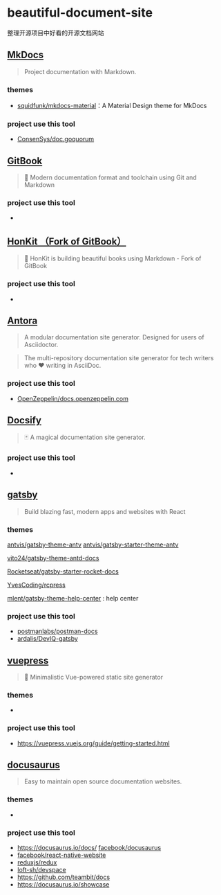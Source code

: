 # beautiful-document-site

整理开源项目中好看的开源文档网站

## [MkDocs](https://github.com/mkdocs/mkdocs)

> Project documentation with Markdown.

### themes

- [squidfunk/mkdocs-material](https://github.com/squidfunk/mkdocs-material)：A Material Design theme for MkDocs

### project use this tool

- [ConsenSys/doc.goquorum](https://github.com/ConsenSys/doc.goquorum)

## [GitBook](https://github.com/GitbookIO/gitbook)

> 📝 Modern documentation format and toolchain using Git and Markdown

### project use this tool

- 


## [HonKit （Fork of GitBook）](https://github.com/honkit/honkit)

> 📖 HonKit is building beautiful books using Markdown - Fork of GitBook

### project use this tool

- 


## [Antora](https://gitlab.com/antora/antora)

> A modular documentation site generator. Designed for users of Asciidoctor.

> The multi-repository documentation site generator for tech writers who ❤️ writing in AsciiDoc.

### project use this tool

- [OpenZeppelin/docs.openzeppelin.com](https://github.com/OpenZeppelin/docs.openzeppelin.com)

## [Docsify](https://github.com/docsifyjs/docsify)

> 🃏 A magical documentation site generator.

### project use this tool

- 

## [gatsby](https://github.com/gatsbyjs/gatsby)

> Build blazing fast, modern apps and websites with React

### themes

[antvis/gatsby-theme-antv](https://github.com/antvis/gatsby-theme-antv)  [antvis/gatsby-starter-theme-antv](https://github.com/antvis/gatsby-starter-theme-antv)

[vito24/gatsby-theme-antd-docs](https://github.com/vito24/gatsby-theme-antd-docs)

[Rocketseat/gatsby-starter-rocket-docs](https://github.com/Rocketseat/gatsby-starter-rocket-docs)

[YvesCoding/rcpress](https://github.com/YvesCoding/rcpress)

[mlent/gatsby-theme-help-center](https://github.com/mlent/gatsby-theme-help-center) : help center

### project use this tool

- [postmanlabs/postman-docs](https://github.com/postmanlabs/postman-docs)
- [ardalis/DevIQ-gatsby](https://github.com/ardalis/DevIQ-gatsby)


## [vuepress](https://github.com/vuejs/vuepress)

> 📝 Minimalistic Vue-powered static site generator

### themes

- 

### project use this tool

- https://vuepress.vuejs.org/guide/getting-started.html


## [docusaurus](https://github.com/facebook/docusaurus)

> Easy to maintain open source documentation websites.

### themes

- 

### project use this tool

- https://docusaurus.io/docs/ [facebook/docusaurus](https://github.com/facebook/docusaurus/tree/master/website)
- [facebook/react-native-website](https://github.com/facebook/react-native-website)
- [reduxjs/redux](https://github.com/reduxjs/redux/tree/master/website)
- [loft-sh/devspace](https://github.com/loft-sh/devspace/tree/master/docs)
- https://github.com/teambit/docs
- https://docusaurus.io/showcase
